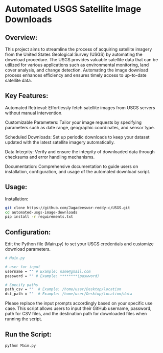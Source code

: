 # Automated USGS Satellite Image Downloads

## Overview:
This project aims to streamline the process of acquiring satellite imagery from the United States Geological Survey (USGS) by automating the download procedure. The USGS provides valuable satellite data that can be utilized for various applications such as environmental monitoring, land cover analysis, and change detection. Automating the image download process enhances efficiency and ensures timely access to up-to-date satellite data.

## Key Features:
Automated Retrieval: Effortlessly fetch satellite images from USGS servers without manual intervention.

Customizable Parameters: Tailor your image requests by specifying parameters such as date range, geographic coordinates, and sensor type.

Scheduled Downloads: Set up periodic downloads to keep your dataset updated with the latest satellite imagery automatically.

Data Integrity: Verify and ensure the integrity of downloaded data through checksums and error handling mechanisms.

Documentation: Comprehensive documentation to guide users on installation, configuration, and usage of the automated download script.

## Usage:
Installation:

```bash
git clone https://github.com/Jagadeeswar-reddy-c/USGS.git
cd automated-usgs-image-downloads
pip install -r requirements.txt
```

## Configuration:

Edit the Python file (Main.py) to set your USGS credentials and customize download parameters.
```bash
# Main.py

# user for input
username = "" # Example: name@gmail.com
password = "" # Example: ********(paswword)

# Specify paths
path_csv = ""  # Example: /home/user/Desktop/location
dst_path = ""  # Example: /home/user/Desktop/location/data

```

Please replace the input prompts accordingly based on your specific use case. This script allows users to input their GitHub username, password, path for CSV files, and the destination path for downloaded files when running the script.

## Run the Script:
```bash
python Main.py
```
